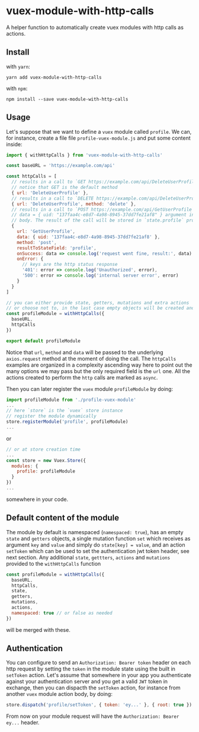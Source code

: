 # vuex-module-with-http-calls

A helper function to automatically create vuex modules with http calls as actions.

## Install

with `yarn`:
```
yarn add vuex-module-with-http-calls
```

with `npm`:
```
npm install --save vuex-module-with-http-calls
```
## Usage

Let's suppose that we want to define a `vuex` module called `profile`. We can, for instance, create a file file `profile-vuex-module.js` and put some content inside:

```javascript
import { withHttpCalls } from 'vuex-module-with-http-calls'

const baseURL = 'https://example.com/api'

const httpCalls = [
  // results in a call to `GET https://example.com/api/DeleteUserProfile`
  // notice that GET is the default method
  { url: 'DeleteUserProfile' },
  // results in a call to `DELETE https://example.com/api/DeleteUserProfile`
  { url: 'DeleteUserProfile', method: 'delete' },
  // results in a call to `POST https://example.com/api/GetUserProfile` with
  // data = { uid: "137faa4c-e8d7-4a98-8945-37dd7fe21af8" } argument in the
  // body. The result of the call will be stored in `state.profile` property
  {
    url: 'GetUserProfile',
    data: { uid: '137faa4c-e8d7-4a98-8945-37dd7fe21af8' },
    method: 'post',
    resultToStateField: 'profile',
    onSuccess: data => console.log('request went fine, result:', data)
    onError: {
      // keys are the http status response
      '401': error => console.log('Unauthorized', error),
      '500': error => console.log('internal server error', error)
    }
  }
]

// you can either provide state, getters, mutations and extra actions
// or choose not to, in the last case empty objects will be created and used
const profileModule = withHttpCalls({
  baseURL,
  httpCalls
})

export default profileModule
```
Notice that `url`, `method` and `data` will be passed to the underlying `axios.request` method at the moment of doing the call. The `httpCalls` examples are organized in a complexity ascending way here to point out the many options we may pass but the only required field is the `url` one. All the actions created to perform the `http` calls are marked as `async`. 

Then you can later register the `vuex` module `profileModule` by doing:
```javascript
import profileModule from './profile-vuex-module'
...
// here `store` is the `vuex` store instance
// register the module dynamically
store.registerModule('profile', profileModule)
...
```
or
```javascript
// or at store creation time
...
const store = new Vuex.Store({
  modules: {
    profile: profileModule
  }
})
...
```
somewhere in your code. 

## Default content of the module

The module by default is namespaced (`namespaced: true`), has an empty `state` and `getters` objects, a single mutation function `set` which receives as argument `key` and `value` and simply do `state[key] = value`, and an action `setToken` which can be used to set the authentication jwt token header, see next section. Any additional `state`, `gettters`, `actions` and `mutations` provided to the `withHttpCalls` function 
```javascript
const profileModule = withHttpCalls({
  baseURL,
  httpCalls,
  state,
  getters,
  mutations,
  actions,
  namespaced: true // or false as needed
})
```
will be merged with these.

## Authentication

You can configure to send an `Authorization: Bearer token` header on each http request by setting the `token` in the module state using the built in `setToken` action. Let's assume that somewhere in your app you authenticate against your authentication server and you get a valid `JWT` token in exchange, then you can dispacth the `setToken` action, for instance from another `vuex` module action body, by doing:
```javascript
store.dispatch('profile/setToken', { token: 'ey...' }, { root: true })
```
From now on your module request will have the `Authorization: Bearer ey...` header.

